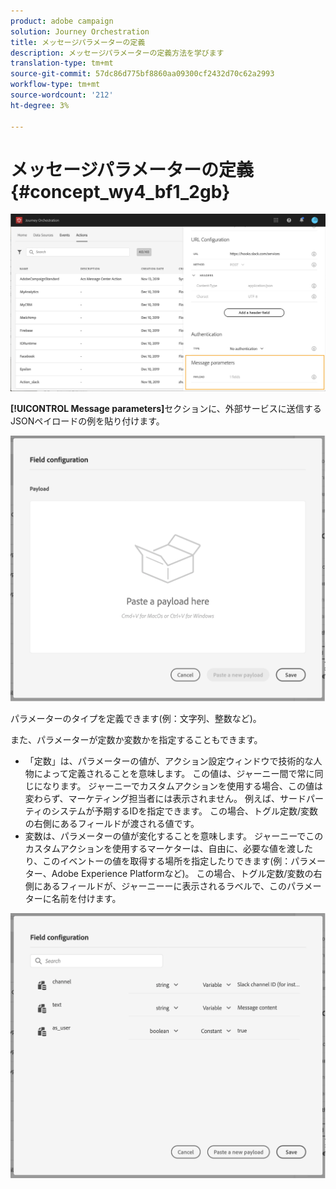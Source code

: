 ```yaml
---
product: adobe campaign
solution: Journey Orchestration
title: メッセージパラメーターの定義
description: メッセージパラメーターの定義方法を学びます
translation-type: tm+mt
source-git-commit: 57dc86d775bf8860aa09300cf2432d70c62a2993
workflow-type: tm+mt
source-wordcount: '212'
ht-degree: 3%

---
```



# メッセージパラメーターの定義 {#concept_wy4_bf1_2gb}

![](../assets/messageparameterssection.png)

**[!UICONTROL Message parameters]**&#x200B;セクションに、外部サービスに送信するJSONペイロードの例を貼り付けます。

![](../assets/customactionpayloadmessage.png)

パラメーターのタイプを定義できます(例：文字列、整数など)。

また、パラメーターが定数か変数かを指定することもできます。

* 「定数」は、パラメーターの値が、アクション設定ウィンドウで技術的な人物によって定義されることを意味します。 この値は、ジャーニー間で常に同じになります。 ジャーニーでカスタムアクションを使用する場合、この値は変わらず、マーケティング担当者には表示されません。 例えば、サードパーティのシステムが予期するIDを指定できます。 この場合、トグル定数/変数の右側にあるフィールドが渡される値です。
* 変数は、パラメーターの値が変化することを意味します。 ジャーニーでこのカスタムアクションを使用するマーケターは、自由に、必要な値を渡したり、このイベントーの値を取得する場所を指定したりできます(例：パラメーター、Adobe Experience Platformなど)。 この場合、トグル定数/変数の右側にあるフィールドが、ジャーニーーに表示されるラベルで、このパラメーターに名前を付けます。

![](../assets/customactionpayloadmessage2.png)
